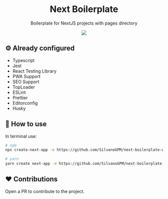 <h1 align="center">Next Boilerplate</h1>
<p align="center"> Boilerplate for NextJS projects with pages directory</p>

<p align="center">
  <img src="public/icons/android-chrome-192x192.png" />
</p>

## ⚙️ Already configured

- Typescript
- Jest
- React Testing Library
- PWA Support
- SEO Support
- TopLoader
- ESLint
- Prettier
- Editorconfig
- Husky

## 🔨 How to use

In terminal use:

```bash
# npm
npx create-next-app -e https://github.com/SilvanoGPM/next-boilerplate-with-pages

# yarn
yarn create next-app -e https://github.com/SilvanoGPM/next-boilerplate-with-pages
```

## ❤️ Contributions

Open a PR to contribute to the project.
